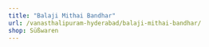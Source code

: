 ```yaml
---
title: "Balaji Mithai Bandhar"
url: /vanasthalipuram-hyderabad/balaji-mithai-bandhar/
shop: Süßwaren
---
```

